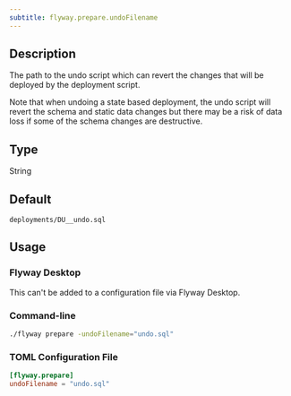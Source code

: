```yaml
---
subtitle: flyway.prepare.undoFilename
---
```


## Description

The path to the undo script which can revert the changes that will be deployed by the deployment script.

Note that when undoing a state based deployment, the undo script will revert the schema and static data changes but
there may be a risk of data loss if some of the schema changes are destructive.

## Type

String

## Default

`deployments/DU__undo.sql`

## Usage

### Flyway Desktop

This can't be added to a configuration file via Flyway Desktop.

### Command-line

```bash
./flyway prepare -undoFilename="undo.sql"
```

### TOML Configuration File

```toml
[flyway.prepare]
undoFilename = "undo.sql"
```
